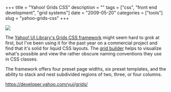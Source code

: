 +++
title = "Yahoo! Grids CSS"
description = ""
tags = ["css", "front end development", "grid systems"]
date = "2009-05-20"
categories = ["tools"]
slug = "yahoo-grids-css"
+++


<div class="tool-screenshot mb1"><a href="https://developer.yahoo.com/yui/grids/"><img id='bluga-thumbnail-2717' class='bluga-thumbnail custom' src='http://media.konigi.com/bluga/
wt522febc338132_custom.jpg'/></a></div><p>The <a href="https://developer.yahoo.com/yui/grids/">Yahoo! UI Library's Grids CSS framework</a> might seem hard to grok at first, but I've been using it for the past year on a commercial project and find that it's solid for liquid CSS layouts. The <a href="https://developer.yahoo.com/yui/grids/builder/">grid builder</a> helps to visualize what's possible and view the rather obscure naming conventions they use in CSS classes.</p>
<p>The framework offers four preset page widths, six preset templates, and the ability to stack and nest subdivided regions of two, three, or four columns.</p>
  
<p><a href="https://developer.yahoo.com/yui/grids/">https://developer.yahoo.com/yui/grids/</a></p>
      
